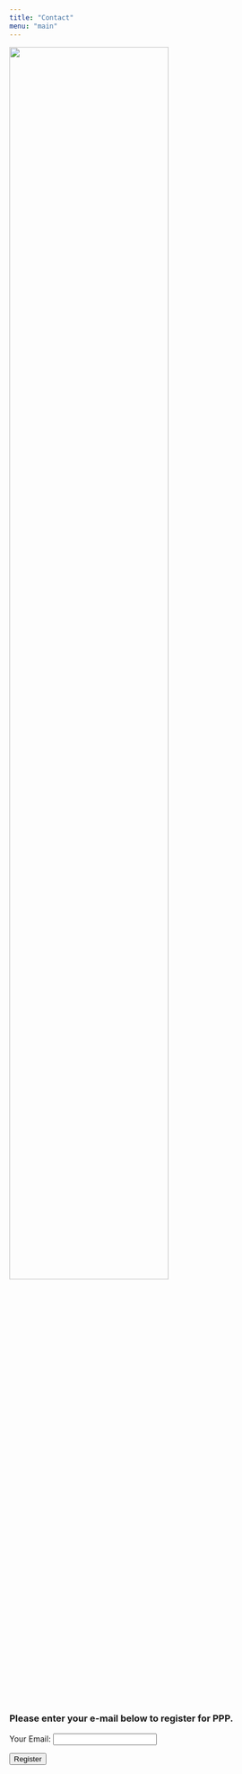 ```yaml
---
title: "Contact"
menu: "main"
---
```


<div class="col-lg-6 offset-lg-3 text-center">
<img src="/images/logo.about.png" class="img-fluid mx-auto d-block" width="75%" alt="">
</div>

<br>

### Please enter your e-mail below to register for PPP.

<form id="reg_form" name="contact" method="POST">

<p>
<label>Your Email:</label>
<input type="email" name="email" id="inputemail" class="form-control">
</p>

<p>
<button type="submit" class="btn btn-primary">Register</button>
</p>

</form>
<script>
document.querySelector("form").addEventListener("submit", handleSubmit);
const handleSubmit = (e) => {
	alert('here);
	e.preventDefault();
	let myForm = document.getElementById("reg_form");
	let formData = new FormData(myForm);
	fetch('https://portal.aws.biochemistry.gwu.edu/consortium_register', {
		method: 'GET',
		headers: { "Content-Type": "application/x-www-form-urlencoded" },
		body: new URLSearchParams(formData).toString()
  }).then(() => navigate("/thank-you/")).catch(error => alert(error))
}
</script>

